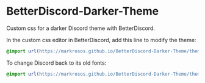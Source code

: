 # BetterDiscord-Darker-Theme
Custom css for a darker Discord theme with BetterDiscord.

In the custom css editor in BetterDiscord, add this line to modify the theme:

```css
@import url(https://markrosos.github.io/BetterDiscord-Darker-Theme/theme.css);
```

To change Discord back to its old fonts:

```css
@import url(https://markrosos.github.io/BetterDiscord-Darker-Theme/theme.css);
```
